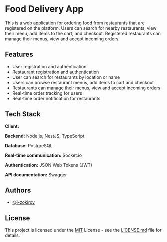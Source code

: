 # Food Delivery App

This is a web application for ordering food from restaurants that are registered on the platform. Users can search for nearby restaurants, view their menu, add items to the cart, and checkout. Registered restaurants can manage their menus, view and accept incoming orders.

## Features

-   User registration and authentication
-   Restaurant registration and authentication
-   User can search for restaurants by location or name
-   Users can browse restaurant menus, add items to cart and checkout
-   Restaurants can manage their menus, view and accept incoming orders
-   Real-time order tracking for users
-   Real-time order notification for restaurants

## Tech Stack

**Client:**

**Backend:** Node.js, NestJS, TypeScript

**Database:** PostgreSQL

**Real-time communication:** Socket.io

**Authentication:** JSON Web Tokens (JWT)

**API documentation:** Swagger

## Authors

-   [@i-zokirov](https://github.com/i-zokirov)

## License

This project is licensed under the [MIT](https://choosealicense.com/licenses/mit/) License - see the [LICENSE.md](https://github.com/i-zokirov/foodcommerce/blob/master/LICENSE.md) file for details.

